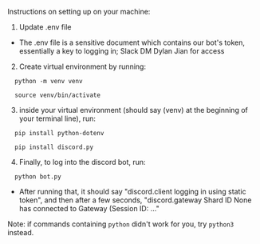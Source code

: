 Instructions on setting up on your machine:
1. Update .env file
  - The .env file is a sensitive document which contains our bot's token, essentially a key to logging in; Slack DM Dylan Jian for access
2. Create virtual environment by running:
```
  python -m venv venv
```
```
  source venv/bin/activate
```
3. inside your virtual environment (should say (venv) at the beginning of your terminal line), run:
```
  pip install python-dotenv
```
```
  pip install discord.py
```
4. Finally, to log into the discord bot, run:
```
  python bot.py
```
  - After running that, it should say "discord.client logging in using static token", and then after a few seconds, "discord.gateway Shard ID None has connected to Gateway (Session ID: ..."

Note: if commands containing ```python``` didn't work for you, try ```python3 ``` instead. 
